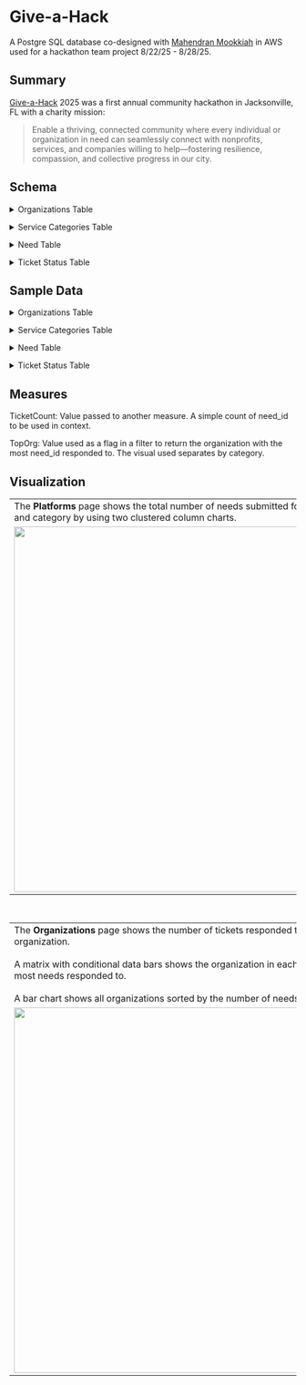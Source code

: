 # Give-a-Hack
A Postgre SQL database co-designed with [Mahendran Mookkiah](https://github.com/mookkiah) in AWS used for a hackathon team project 8/22/25 - 8/28/25.

## Summary

[Give-a-Hack](https://www.giveahack.org/) 2025 was a first annual community hackathon in Jacksonville, FL with a charity mission: 
>Enable a thriving, connected community where every individual or organization in need can seamlessly connect with nonprofits, services, and companies willing to help—fostering resilience, compassion, and collective progress in our city.

## Schema

<details>
<summary>Organizations Table</summary>
<br/>
 
Has columns for a primary key of type UUID, a foreign key for the primary service category, and several columns for details about each organization.

<br/></details>

<details>
<summary>Service Categories Table</summary>
<br/>
 
Has columns for a primary key of type UUID, a foreign key for the name, and a description.

<br/></details>

<details>
<summary>Need Table</summary>
<br/>
 
Has columns for a primary key of type UUID, a foreign key for the identified category, and several columns for details about the post.

<br/></details>

<details>
<summary>Ticket Status Table</summary>
<br/>
 
Has columns for the need_id of type UUID, a status that is non-nullable, and for accepted_by.

<br/></details>

## Sample Data

<details>
<summary>Organizations Table</summary>
<br/>
 
A list of 15 local charities using real data.

<br/></details>

<details>
<summary>Service Categories Table</summary>
<br/>
 
A list of 7 categories as defined by the initial keyword association pre-programmed into the API source of data.

<br/></details>

<details>
<summary>Need Table</summary>
<br/>
 
100 simulated social media posts added as mock-up data for data visualization.

<br/></details>

<details>
<summary>Ticket Status Table</summary>
<br/>
 
A list of all need_id in the Needs table, with statuses and organizations assigned as mock-up data.  The statuses were assigned at random with 85 Completed, 10 Accepted, and 4 Received.  Completed and Accepted needs were then assigned an organization at random based on matching the identified category from the Needs table to the primary service category on the Organization table.

<br/></details>

## Measures

TicketCount: Value passed to another measure.  A simple count of need_id to be used in context.

TopOrg: Value used as a flag in a filter to return the organization with the most need_id responded to.  The visual used separates by category.

## Visualization

<table>
 <tr>
  <td>
   The <strong>Platforms</strong> page shows the total number of needs submitted for each platform and category by using two clustered column charts.
  </td>
 </tr>
 <tr>
  <td>
   <img src="" width="642">
  </td>
 </tr>
</table>

<br/>

<table>
 <tr>
  <td>
   The <strong>Organizations</strong> page shows the number of tickets responded to by each organization.<br>
   <br>
   A matrix with conditional data bars shows the organization in each category with the most needs responded to.<br>
   <br>
   A bar chart shows all organizations sorted by the number of needs responded to.
  </td>
 </tr>
 <tr>
  <td>
   <img src="" width="642">
  </td>
 </tr>
</table>

<br/>
